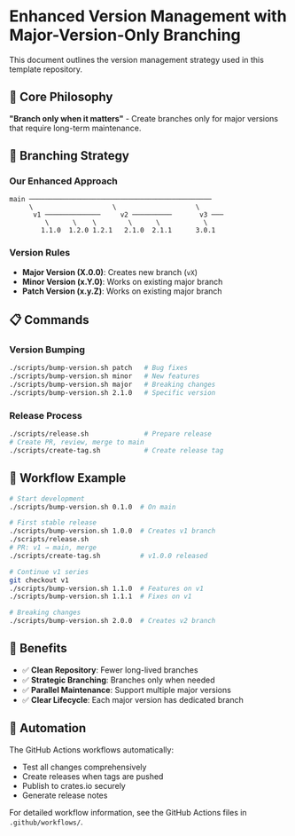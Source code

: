 # Enhanced Version Management with Major-Version-Only Branching

This document outlines the version management strategy used in this template repository.

## 🎯 Core Philosophy

**"Branch only when it matters"** - Create branches only for major versions that require long-term maintenance.

## 🌳 Branching Strategy

### Our Enhanced Approach
```
main ──────────────────────────────────────────────
     \                    \                    \
      v1 ──────────────     v2 ──────────       v3 ───
         \      \    \        \      \           \
        1.1.0  1.2.0 1.2.1   2.1.0  2.1.1      3.0.1
```

### Version Rules

- **Major Version (X.0.0)**: Creates new branch (`vX`)
- **Minor Version (x.Y.0)**: Works on existing major branch
- **Patch Version (x.y.Z)**: Works on existing major branch

## 📋 Commands

### Version Bumping
```bash
./scripts/bump-version.sh patch   # Bug fixes
./scripts/bump-version.sh minor   # New features
./scripts/bump-version.sh major   # Breaking changes
./scripts/bump-version.sh 2.1.0   # Specific version
```

### Release Process
```bash
./scripts/release.sh              # Prepare release
# Create PR, review, merge to main
./scripts/create-tag.sh           # Create release tag
```

## 🔄 Workflow Example

```bash
# Start development
./scripts/bump-version.sh 0.1.0  # On main

# First stable release
./scripts/bump-version.sh 1.0.0  # Creates v1 branch
./scripts/release.sh
# PR: v1 → main, merge
./scripts/create-tag.sh          # v1.0.0 released

# Continue v1 series
git checkout v1
./scripts/bump-version.sh 1.1.0  # Features on v1
./scripts/bump-version.sh 1.1.1  # Fixes on v1

# Breaking changes
./scripts/bump-version.sh 2.0.0  # Creates v2 branch
```

## 🎯 Benefits

- ✅ **Clean Repository**: Fewer long-lived branches
- ✅ **Strategic Branching**: Branches only when needed
- ✅ **Parallel Maintenance**: Support multiple major versions
- ✅ **Clear Lifecycle**: Each major version has dedicated branch

## 🤖 Automation

The GitHub Actions workflows automatically:
- Test all changes comprehensively
- Create releases when tags are pushed
- Publish to crates.io securely
- Generate release notes

For detailed workflow information, see the GitHub Actions files in `.github/workflows/`.
